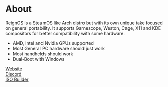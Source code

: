 # About
ReignOS is a SteamOS like Arch distro but with its own unique take focused on general portability. It supports Gamescope, Weston, Cage, X11 and KDE compositors for better compatibility with some hardware.

* AMD, Intel and Nvidia GPUs supported
* Most General PC hardware should just work
* Most handhelds should work
* Dual-Boot with Windows

[Website](http://reign-studios.com/ReignOS/)<br>
[Discord](https://disboard.org/server/1344845464175902750)<br>
[ISO Builder](https://github.com/reignstudios/ReignOS.ISO)